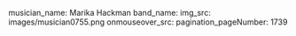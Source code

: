 musician_name: Marika Hackman
band_name: 
img_src: images/musician0755.png
onmouseover_src: 
pagination_pageNumber: 1739